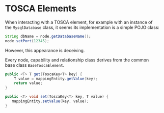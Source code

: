# TOSCA Elements

When interacting with a TOSCA element, for example with an instance of the `MysqlDatabase` class, it seems its implementation is a simple POJO class:

```java
String dbName = node.getDatabaseName();
node.setPort(12345);
```

However, this appearance is deceiving.

Every node, capability and relationship class derives from the common base class `BaseToscaElement`.

```java
public <T> T get(ToscaKey<T> key) {
    T value = mappingEntity.getValue(key);
    return value;
}

public <T> void set(ToscaKey<T> key, T value) {
   mappingEntity.setValue(key, value);
}
```
